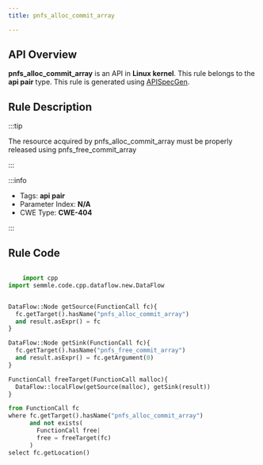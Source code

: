 ```yaml
---
title: pnfs_alloc_commit_array

---
```



## API Overview
**pnfs_alloc_commit_array** is an API in **Linux kernel**. This rule belongs to the **api pair** type. This rule is generated using [APISpecGen](../../tools/APISpecGen).
## Rule Description

:::tip

The resource acquired by pnfs_alloc_commit_array must be properly released using pnfs_free_commit_array

:::

:::info

- Tags: **api pair**
- Parameter Index: **N/A**
- CWE Type: **CWE-404**

:::

## Rule Code
```python

    import cpp
import semmle.code.cpp.dataflow.new.DataFlow


DataFlow::Node getSource(FunctionCall fc){
  fc.getTarget().hasName("pnfs_alloc_commit_array")
  and result.asExpr() = fc
}

DataFlow::Node getSink(FunctionCall fc){
  fc.getTarget().hasName("pnfs_free_commit_array")
  and result.asExpr() = fc.getArgument(0)
}

FunctionCall freeTarget(FunctionCall malloc){
  DataFlow::localFlow(getSource(malloc), getSink(result))
}

from FunctionCall fc
where fc.getTarget().hasName("pnfs_alloc_commit_array")
      and not exists(
        FunctionCall free| 
        free = freeTarget(fc)
      )
select fc.getLocation()

    
```